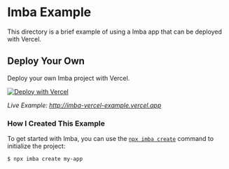 # Imba Example

This directory is a brief example of using a Imba app that can be deployed with Vercel.

## Deploy Your Own

Deploy your own Imba project with Vercel.

[![Deploy with Vercel](https://vercel.com/button)](https://vercel.com/import/project?template=https://github.com/donaldp/imba-vercel-example)

_Live Example: http://imba-vercel-example.vercel.app_

### How I Created This Example

To get started with Imba, you can use the [`npx imba create`](https://imba.io/language/getting-started/) command to initialize the project:

```shell
$ npx imba create my-app
```
